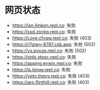 # 网页状态
- https://jsn.limkon.repl.co: 失败
- https://ssd.zockq.repl.co: 失败
- https://Love.cfvqw.repl.co: 失败 (403)
- https://r7gjwy-8787.csb.app: 失败 (502)
- https://ys.pyxzp.repl.co: 失败 (502)
- https://stds.stpsc.repl.co: 失败
- https://apping.eywjx.repl.co: 失败
- https://ls.tpjow.repl.co: 失败
- https://ypto.tnpyv.repl.co: 失败 (403)
- https://aro.flinthill.repl.co: 失败 (403)
